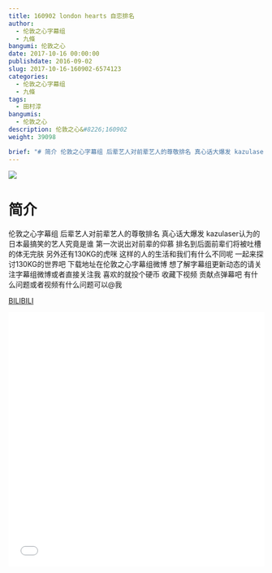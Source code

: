 ```yaml
---
title: 160902 london hearts 自恋排名
author: 
  - 伦敦之心字幕组
  - 九條
bangumi: 伦敦之心
date: 2017-10-16 00:00:00
publishdate: 2016-09-02
slug: 2017-10-16-160902-6574123
categories: 
  - 伦敦之心字幕组
  - 九條
tags: 
  - 田村淳
bangumis: 
  - 伦敦之心
description: 伦敦之心&#8226;160902
weight: 39098

brief: "# 简介 伦敦之心字幕组 后辈艺人对前辈艺人的尊敬排名 真心话大爆发 kazulaser认为的日本最搞笑的艺人究竟是谁 第一次说出对前辈的仰慕 排名到后面前辈们将被吐槽的体无完肤 另外还有130KG的虎咪 这样的人的生活和我们有什么不同呢 一起来探讨130KG的世界吧 下载地址在伦敦之心字幕组微博 想了解字幕组更新动态的请关注字幕组微博或者直接关注我 喜欢的就投个硬币 收藏下视频 贡献点弹幕吧 有什么问题或者视频有什么问题可以@我"
---
```


![](https://i.imgur.com/3yze87U.jpg)

# 简介  
伦敦之心字幕组 后辈艺人对前辈艺人的尊敬排名 真心话大爆发 kazulaser认为的日本最搞笑的艺人究竟是谁 第一次说出对前辈的仰慕 排名到后面前辈们将被吐槽的体无完肤 另外还有130KG的虎咪 这样的人的生活和我们有什么不同呢 一起来探讨130KG的世界吧 下载地址在伦敦之心字幕组微博 想了解字幕组更新动态的请关注字幕组微博或者直接关注我 喜欢的就投个硬币 收藏下视频 贡献点弹幕吧
有什么问题或者视频有什么问题可以@我

  [BILIBILI](https://www.bilibili.com/video/av6574123/)


<div class="vcontainer">  <iframe class='video' src="//www.bilibili.com/blackboard/player.html?aid=6574123" width="100%" height="500" frameborder="0" allowfullscreen="allowfullscreen"></iframe></div>
